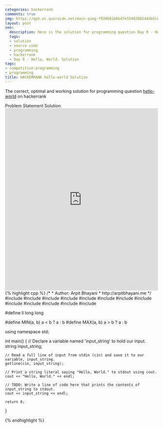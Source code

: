 ```yaml
---
categories: hackerrank
comments: true
img: https://qph.ec.quoracdn.net/main-qimg-f939681b0b47e5540398244db5c8966f?convert_to_webp=true
layout: post
seo:
  description: Here is the solution for programming question Day 0 - Hello, World. on hackerrank
  tags:
  - solution
  - source code
  - programming
  - hackerrank
  - Day 0 - Hello, World. Solution
tags:
- competitive-programming
- programming
title: HACKERRANK hello-world Solution
---
```

The correct, optimal and working solution for programming question [hello-world](https://www.hackerrank.com/challenges/30-hello-world) on hackerrank

<div class="ui secondary pointing large menu">
  <a class="grey item" data-tab="problem-statement">
    Problem Statement
  </a>
  <a class="active item grey" data-tab="solution">
    Solution
  </a>
</div>
<div class="ui bottom attached tab" data-tab="problem-statement">
    <iframe src="https://www.hackerrank.com/challenges/30-hello-world" width="100%" height="600px" style="overflow: scroll; border: none;"></iframe>
</div>
<div class="ui bottom attached active tab" data-tab="solution">
{% highlight cpp %}
/*
 *  Author: Arpit Bhayani
 *  http://arpitbhayani.me
 */
#include <cmath>
#include <cstdio>
#include <cstdlib>
#include <climits>
#include <deque>
#include <iostream>
#include <list>
#include <limits>
#include <map>
#include <queue>
#include <set>
#include <stack>
#include <vector>

#define ll long long

#define MIN(a, b) a < b ? a : b
#define MAX(a, b) a > b ? a : b

using namespace std;


int main() {
    // Declare a variable named 'input_string' to hold our input.
    string input_string;

    // Read a full line of input from stdin (cin) and save it to our variable, input_string.
    getline(cin, input_string);

    // Print a string literal saying "Hello, World." to stdout using cout.
    cout << "Hello, World." << endl;

    // TODO: Write a line of code here that prints the contents of input_string to stdout.
    cout << input_string << endl;

    return 0;
}

{% endhighlight %}
</div>
